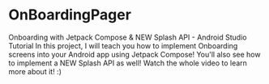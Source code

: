 # OnBoardingPager
Onboarding with Jetpack Compose & NEW Splash API - Android Studio Tutorial
In this project, I will teach you how to implement Onboarding screens into your Android app using Jetpack Compose! You'll also see how to implement a NEW Splash API as well! Watch the whole video to learn more about it! :)
